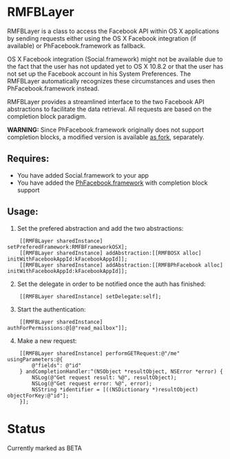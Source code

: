 # RMFBLayer

RMFBLayer is a class to access the Facebook API within OS X applications by sending requests either using the OS X Facebook integration (if available) or PhFacebook.framework as fallback.

OS X Facebook integration (Social.framework) might not be available due to the fact that the user has not updated yet to OS X 10.8.2 or that the user has not set up the Facebook account in his System Preferences. The RMFBLayer automatically recognizes these circumstances and uses then PhFacebook.framework instead.

RMFBLayer provides a streamlined interface to the two Facebook API abstractions to facilitate the data retrieval. All requests are based on the completion block paradigm.

**WARNING:** Since PhFacebook.framework originally does not support completion blocks, a modified version is available [as fork](https://github.com/raffael-me/PhFacebook), separately.

## Requires:
- You have added Social.framework to your app
- You have added the [PhFacebook.framework](https://github.com/raffael-me/PhFacebook) with completion block support

## Usage:

1. Set the prefered abstraction and add the two abstractions:

```smalltalk
	[[RMFBLayer sharedInstance] setPreferedFramework:RMFBFrameworkOSX];
	[[RMFBLayer sharedInstance] addAbstraction:[[RMFBOSX alloc] initWithFacebookAppId:kFacebookAppId]];
	[[RMFBLayer sharedInstance] addAbstraction:[[RMFBPhFacebook alloc] initWithFacebookAppId:kFacebookAppId]];
```

2. Set the delegate in order to be notified once the auth has finished:

```smalltalk
	[[RMFBLayer sharedInstance] setDelegate:self];
```

3. Start the authentication:

```smalltalk
	[[RMFBLayer sharedInstance] authForPermissions:@[@"read_mailbox"]];
```

4. Make a new request:

```smalltalk
	[[RMFBLayer sharedInstance] performGETRequest:@"/me" usingParameters:@{
		@"fields": @"id"
	} andCompletionHandler:^(NSObject *resultObject, NSError *error) {
		NSLog(@"Get request result: %@", resultObject);
		NSLog(@"Get request error: %@", error);
		NSString *identifier = [((NSDictionary *)resultObject) objectForKey:@"id"];
	}];
```

# Status
Currently marked as BETA